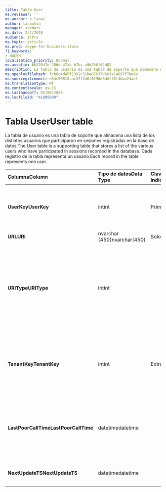 ```yaml
---
title: Tabla User
ms.reviewer: ''
ms.author: v-lanac
author: lanachin
manager: serdars
ms.date: 2/1/2018
audience: ITPro
ms.topic: article
ms.prod: skype-for-business-itpro
f1.keywords:
- NOCSH
localization_priority: Normal
ms.assetid: 6b52047e-286d-47ab-b7bc-a9b266f62d82
description: La tabla de usuario es una tabla de soporte que almacena una lista de los distintos usuarios que participaron en sesiones registradas en la base de datos. Cada registro de la tabla representa un usuario.
ms.openlocfilehash: fcb6c4d45f1392c31ba87637d6e3a1a697f7be9e
ms.sourcegitcommit: e64c50818cac37f3d6f0f96d0d4ff0f4bba24aef
ms.translationtype: MT
ms.contentlocale: es-ES
ms.lasthandoff: 02/06/2020
ms.locfileid: "41805098"
---
```

# <a name="user-table"></a><span data-ttu-id="d4bd3-104">Tabla User</span><span class="sxs-lookup"><span data-stu-id="d4bd3-104">User table</span></span>
 
<span data-ttu-id="d4bd3-105">La tabla de usuario es una tabla de soporte que almacena una lista de los distintos usuarios que participaron en sesiones registradas en la base de datos.</span><span class="sxs-lookup"><span data-stu-id="d4bd3-105">The User table is a supporting table that stores a list of the various users who have participated in sessions recorded in the database.</span></span> <span data-ttu-id="d4bd3-106">Cada registro de la tabla representa un usuario.</span><span class="sxs-lookup"><span data-stu-id="d4bd3-106">Each record in the table represents one user.</span></span>
  
|<span data-ttu-id="d4bd3-107">**Columna**</span><span class="sxs-lookup"><span data-stu-id="d4bd3-107">**Column**</span></span>|<span data-ttu-id="d4bd3-108">**Tipo de datos**</span><span class="sxs-lookup"><span data-stu-id="d4bd3-108">**Data Type**</span></span>|<span data-ttu-id="d4bd3-109">**Clave o índice**</span><span class="sxs-lookup"><span data-stu-id="d4bd3-109">**Key/Index**</span></span>|<span data-ttu-id="d4bd3-110">**Detalles**</span><span class="sxs-lookup"><span data-stu-id="d4bd3-110">**Details**</span></span>|
|:-----|:-----|:-----|:-----|
|<span data-ttu-id="d4bd3-111">**UserKey**</span><span class="sxs-lookup"><span data-stu-id="d4bd3-111">**UserKey**</span></span> <br/> |<span data-ttu-id="d4bd3-112">int</span><span class="sxs-lookup"><span data-stu-id="d4bd3-112">int</span></span>  <br/> |<span data-ttu-id="d4bd3-113">Primary</span><span class="sxs-lookup"><span data-stu-id="d4bd3-113">Primary</span></span>  <br/> |<span data-ttu-id="d4bd3-114">Número único que identifica a este usuario.</span><span class="sxs-lookup"><span data-stu-id="d4bd3-114">Unique number identifying this user.</span></span>  <br/> |
|<span data-ttu-id="d4bd3-115">**URL**</span><span class="sxs-lookup"><span data-stu-id="d4bd3-115">**URI**</span></span> <br/> |<span data-ttu-id="d4bd3-116">nvarchar (450)</span><span class="sxs-lookup"><span data-stu-id="d4bd3-116">nvarchar(450)</span></span>  <br/> |<span data-ttu-id="d4bd3-117">Solo</span><span class="sxs-lookup"><span data-stu-id="d4bd3-117">Unique</span></span>  <br/> |<span data-ttu-id="d4bd3-118">Cadena URI.</span><span class="sxs-lookup"><span data-stu-id="d4bd3-118">URI string.</span></span>  <br/> |
|<span data-ttu-id="d4bd3-119">**URIType**</span><span class="sxs-lookup"><span data-stu-id="d4bd3-119">**URIType**</span></span> <br/> |<span data-ttu-id="d4bd3-120">int</span><span class="sxs-lookup"><span data-stu-id="d4bd3-120">int</span></span>  <br/> ||<span data-ttu-id="d4bd3-121">1 es un tipo de URI desconocido.</span><span class="sxs-lookup"><span data-stu-id="d4bd3-121">1 is unknown URI type.</span></span>  <br/> <span data-ttu-id="d4bd3-122">2 es el URI del usuario.</span><span class="sxs-lookup"><span data-stu-id="d4bd3-122">2 is user URI.</span></span>  <br/> <span data-ttu-id="d4bd3-123">4 es el URI de la Conferencia.</span><span class="sxs-lookup"><span data-stu-id="d4bd3-123">4 is conference URI.</span></span>  <br/> <span data-ttu-id="d4bd3-124">8 es el URI del teléfono.</span><span class="sxs-lookup"><span data-stu-id="d4bd3-124">8 is phone URI.</span></span>  <br/> |
|<span data-ttu-id="d4bd3-125">**TenantKey**</span><span class="sxs-lookup"><span data-stu-id="d4bd3-125">**TenantKey**</span></span> <br/> |<span data-ttu-id="d4bd3-126">int</span><span class="sxs-lookup"><span data-stu-id="d4bd3-126">int</span></span>  <br/> |<span data-ttu-id="d4bd3-127">Extranjero</span><span class="sxs-lookup"><span data-stu-id="d4bd3-127">Foreign</span></span>  <br/> |<span data-ttu-id="d4bd3-128">Espacio empresarial del usuario al que se hace referencia desde la tabla de inquilinos.</span><span class="sxs-lookup"><span data-stu-id="d4bd3-128">Tenant of the user, referenced from tenant table.</span></span>  <br/> |
|<span data-ttu-id="d4bd3-129">**LastPoorCallTime**</span><span class="sxs-lookup"><span data-stu-id="d4bd3-129">**LastPoorCallTime**</span></span> <br/> |<span data-ttu-id="d4bd3-130">datetime</span><span class="sxs-lookup"><span data-stu-id="d4bd3-130">datetime</span></span>  <br/> ||<span data-ttu-id="d4bd3-131">Última marca de tiempo cuando el usuario tenía una mala llamada de audio.</span><span class="sxs-lookup"><span data-stu-id="d4bd3-131">Latest time stamp when the user had a poor audio call.</span></span>  <br/> |
|<span data-ttu-id="d4bd3-132">**NextUpdateTS**</span><span class="sxs-lookup"><span data-stu-id="d4bd3-132">**NextUpdateTS**</span></span> <br/> |<span data-ttu-id="d4bd3-133">datetime</span><span class="sxs-lookup"><span data-stu-id="d4bd3-133">datetime</span></span>  <br/> ||<span data-ttu-id="d4bd3-134">Solo para uso interno.</span><span class="sxs-lookup"><span data-stu-id="d4bd3-134">For internal use only.</span></span>  <br/> |
   

